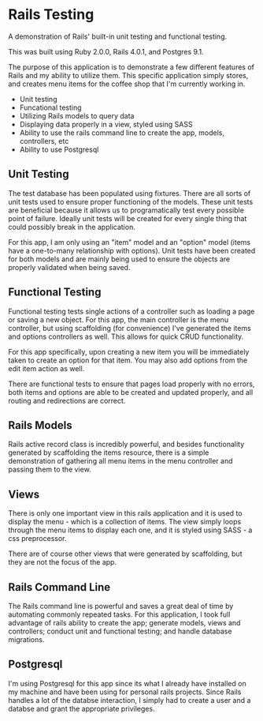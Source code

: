 Rails Testing
=============

A demonstration of Rails' built-in unit testing and functional testing.

This was built using Ruby 2.0.0, Rails 4.0.1, and Postgres 9.1.

The purpose of this application is to demonstrate a few different features of Rails and my ability to utilize them. This specific application simply stores, and creates menu items for the coffee shop that I'm currently working in.

* Unit testing
* Funcational testing
* Utilizing Rails models to query data
* Displaying data properly in a view, styled using SASS
* Ability to use the rails command line to create the app, models, controllers, etc
* Ability to use Postgresql 

Unit Testing
------------

The test database has been populated using fixtures. There are all sorts of unit tests used to ensure proper functioning of the models. These unit tests are beneficial because it allows us to programatically test every possible point of failure. Ideally unit tests will be created for every single thing that could possibly break in the application.

For this app, I am only using an "item" model and an "option" model (items have a one-to-many relationship with options). Unit tests have been created for both models and are mainly being used to ensure the objects are properly validated when being saved.

Functional Testing
------------------

Functional testing tests single actions of a controller such as loading a page or saving a new object. For this app, the main controller is the menu controller, but using scaffolding (for convenience) I've generated the items and options controllers as well. This allows for quick CRUD functionality. 

For this app specifically, upon creating a new item you will be immediately taken to create an option for that item. You may also add options from the edit item action as well. 

There are functional tests to ensure that pages load properly with no errors, both items and options are able to be created and updated properly, and all routing and redirections are correct. 


Rails Models
------------

Rails active record class is incredibly powerful, and besides functionality generated by scaffolding the items resource, there is a simple demonstration of gathering all menu items in the menu controller and passing them to the view.

Views
-----

There is only one important view in this rails application and it is used to display the menu - which is a collection of items. The view simply loops through the menu items to display each one, and it is styled using SASS - a css preprocessor.

There are of course other views that were generated by scaffolding, but they are not the focus of the app.

Rails Command Line
------------------

The Rails command line is powerful and saves a great deal of time by automating commonly repeated tasks. For this application, I took full advantage of rails ability to create the app; generate models, views and controllers; conduct unit and functional testing; and handle database migrations.

Postgresql
----------

I'm using Postgresql for this app since its what I already have installed on my machine and have been using for personal rails projects. Since Rails handles a lot of the databse interaction, I simply had to create a user and a databse and grant the appropriate privileges. 
